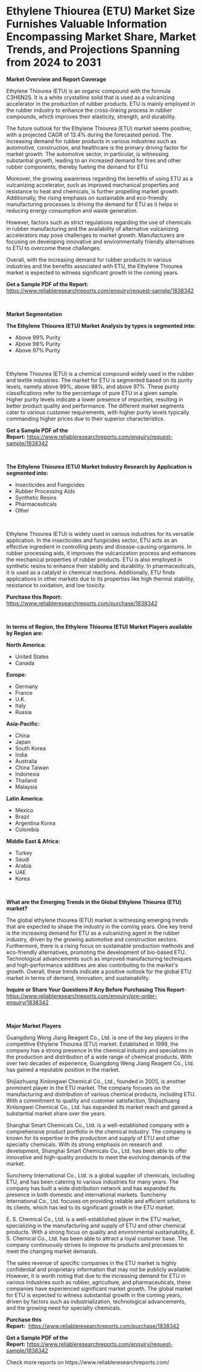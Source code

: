 <p><h1>Ethylene Thiourea (ETU) Market Size Furnishes Valuable Information Encompassing Market Share, Market Trends, and Projections Spanning from 2024 to 2031</h1></p><p><strong>Market Overview and Report Coverage</strong></p>
<p><p>Ethylene Thiourea (ETU) is an organic compound with the formula C3H6N2S. It is a white crystalline solid that is used as a vulcanizing accelerator in the production of rubber products. ETU is mainly employed in the rubber industry to enhance the cross-linking process in rubber compounds, which improves their elasticity, strength, and durability.</p><p>The future outlook for the Ethylene Thiourea (ETU) market seems positive, with a projected CAGR of 13.4% during the forecasted period. The increasing demand for rubber products in various industries such as automotive, construction, and healthcare is the primary driving factor for market growth. The automotive sector, in particular, is witnessing substantial growth, leading to an increased demand for tires and other rubber components, thereby fueling the demand for ETU.</p><p>Moreover, the growing awareness regarding the benefits of using ETU as a vulcanizing accelerator, such as improved mechanical properties and resistance to heat and chemicals, is further propelling market growth. Additionally, the rising emphasis on sustainable and eco-friendly manufacturing processes is driving the demand for ETU as it helps in reducing energy consumption and waste generation.</p><p>However, factors such as strict regulations regarding the use of chemicals in rubber manufacturing and the availability of alternative vulcanizing accelerators may pose challenges to market growth. Manufacturers are focusing on developing innovative and environmentally friendly alternatives to ETU to overcome these challenges.</p><p>Overall, with the increasing demand for rubber products in various industries and the benefits associated with ETU, the Ethylene Thiourea market is expected to witness significant growth in the coming years.</p></p>
<p><strong>Get a Sample PDF of the Report:</strong> <a href="https://www.reliableresearchreports.com/enquiry/request-sample/1838342">https://www.reliableresearchreports.com/enquiry/request-sample/1838342</a></p>
<p>&nbsp;</p>
<p><strong>Market Segmentation</strong></p>
<p><strong>The Ethylene Thiourea (ETU) Market Analysis by types is segmented into:</strong></p>
<p><ul><li>Above 99% Purity</li><li>Above 98% Purity</li><li>Above 97% Purity</li></ul></p>
<p>&nbsp;</p>
<p><p>Ethylene Thiourea (ETU) is a chemical compound widely used in the rubber and textile industries. The market for ETU is segmented based on its purity levels, namely above 99%, above 98%, and above 97%. These purity classifications refer to the percentage of pure ETU in a given sample. Higher purity levels indicate a lower presence of impurities, resulting in better product quality and performance. The different market segments cater to various customer requirements, with higher purity levels typically commanding higher prices due to their superior characteristics.</p></p>
<p><strong>Get a Sample PDF of the Report:</strong>&nbsp;<a href="https://www.reliableresearchreports.com/enquiry/request-sample/1838342">https://www.reliableresearchreports.com/enquiry/request-sample/1838342</a></p>
<p>&nbsp;</p>
<p><strong>The Ethylene Thiourea (ETU) Market Industry Research by Application is segmented into:</strong></p>
<p><ul><li>Insecticides and Fungicides</li><li>Rubber Processing Aids</li><li>Synthetic Resins</li><li>Pharmaceuticals</li><li>Other</li></ul></p>
<p>&nbsp;</p>
<p><p>Ethylene Thiourea (ETU) is widely used in various industries for its versatile application. In the insecticides and fungicides sector, ETU acts as an effective ingredient in controlling pests and disease-causing organisms. In rubber processing aids, it improves the vulcanization process and enhances the mechanical properties of rubber products. ETU is also employed in synthetic resins to enhance their stability and durability. In pharmaceuticals, it is used as a catalyst in chemical reactions. Additionally, ETU finds applications in other markets due to its properties like high thermal stability, resistance to oxidation, and low toxicity.</p></p>
<p><strong>Purchase this Report:</strong>&nbsp; <a href="https://www.reliableresearchreports.com/purchase/1838342">https://www.reliableresearchreports.com/purchase/1838342</a></p>
<p>&nbsp;</p>
<p><strong>In terms of Region, the Ethylene Thiourea (ETU) Market Players available by Region are:</strong></p>
<p>
    <p> <strong> North America: </strong>
        <ul>
            <li>United States</li>
            <li>Canada</li>
        </ul>
        </p> 
    <p> <strong> Europe: </strong>
        <ul>
            <li>Germany</li>
            <li>France</li>
            <li>U.K.</li>
            <li>Italy</li>
            <li>Russia</li>
        </ul>
        </p> 
    <p> <strong> Asia-Pacific: </strong>
        <ul>
            <li>China</li>
            <li>Japan</li>
            <li>South Korea</li>
            <li>India</li>
            <li>Australia</li>
            <li>China Taiwan</li>
            <li>Indonesia</li>
            <li>Thailand</li>
            <li>Malaysia</li>
        </ul>
        </p> 
    <p> <strong> Latin America: </strong>
        <ul>
            <li>Mexico</li>
            <li>Brazil</li>
            <li>Argentina Korea</li>
            <li>Colombia</li>
        </ul>
        </p> 
    <p> <strong> Middle East & Africa: </strong>
        <ul>
            <li>Turkey</li>
            <li>Saudi</li>
            <li>Arabia</li>
            <li>UAE</li>
            <li>Korea</li>
        </ul>
    </p>
    </p>
<p>&nbsp;</p>
<p><strong>What are the Emerging Trends in the Global Ethylene Thiourea (ETU) market?</strong></p>
<p><p>The global ethylene thiourea (ETU) market is witnessing emerging trends that are expected to shape the industry in the coming years. One key trend is the increasing demand for ETU as a vulcanizing agent in the rubber industry, driven by the growing automotive and construction sectors. Furthermore, there is a rising focus on sustainable production methods and eco-friendly alternatives, promoting the development of bio-based ETU. Technological advancements such as improved manufacturing techniques and high-performance additives are also contributing to the market's growth. Overall, these trends indicate a positive outlook for the global ETU market in terms of demand, innovation, and sustainability.</p></p>
<p><strong>Inquire or Share Your Questions If Any Before Purchasing This Report</strong>- <a href="https://www.reliableresearchreports.com/enquiry/pre-order-enquiry/1838342">https://www.reliableresearchreports.com/enquiry/pre-order-enquiry/1838342</a></p>
<p>&nbsp;</p>
<p><strong>Major Market Players</strong></p>
<p><p>Guangdong Weng Jiang Reagent Co., Ltd. is one of the key players in the competitive Ethylene Thiourea (ETU) market. Established in 1999, the company has a strong presence in the chemical industry and specializes in the production and distribution of a wide range of chemical products. With over two decades of experience, Guangdong Weng Jiang Reagent Co., Ltd. has gained a reputable position in the market.</p><p>Shijiazhuang Xinlongwei Chemical Co., Ltd., founded in 2005, is another prominent player in the ETU market. The company focuses on the manufacturing and distribution of various chemical products, including ETU. With a commitment to quality and customer satisfaction, Shijiazhuang Xinlongwei Chemical Co., Ltd. has expanded its market reach and gained a substantial market share over the years.</p><p>Shanghai Smart Chemicals Co., Ltd. is a well-established company with a comprehensive product portfolio in the chemical industry. The company is known for its expertise in the production and supply of ETU and other specialty chemicals. With its strong emphasis on research and development, Shanghai Smart Chemicals Co., Ltd. has been able to offer innovative and high-quality products to meet the evolving demands of the market.</p><p>Sunchemy International Co., Ltd. is a global supplier of chemicals, including ETU, and has been catering to various industries for many years. The company has built a wide distribution network and has expanded its presence in both domestic and international markets. Sunchemy International Co., Ltd. focuses on providing reliable and efficient solutions to its clients, which has led to its significant growth in the ETU market.</p><p>E. S. Chemical Co., Ltd. is a well-established player in the ETU market, specializing in the manufacturing and supply of ETU and other chemical products. With a strong focus on quality and environmental sustainability, E. S. Chemical Co., Ltd. has been able to attract a loyal customer base. The company continuously strives to improve its products and processes to meet the changing market demands.</p><p>The sales revenue of specific companies in the ETU market is highly confidential and proprietary information that may not be publicly available. However, it is worth noting that due to the increasing demand for ETU in various industries such as rubber, agriculture, and pharmaceuticals, these companies have experienced significant market growth. The global market for ETU is expected to witness substantial growth in the coming years, driven by factors such as industrialization, technological advancements, and the growing need for specialty chemicals.</p></p>
<p><strong>Purchase this Report:</strong>&nbsp;&nbsp;<a href="https://www.reliableresearchreports.com/purchase/1838342">https://www.reliableresearchreports.com/purchase/1838342</a></p>
<p></p>
<p><strong>Get a Sample PDF of the Report:</strong>&nbsp;<a href="https://www.reliableresearchreports.com/enquiry/request-sample/1838342">https://www.reliableresearchreports.com/enquiry/request-sample/1838342</a></p>
<p>Check more reports on https://www.reliableresearchreports.com/</p>